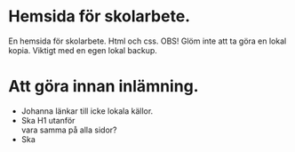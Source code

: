 # Hemsida för skolarbete.
En hemsida för skolarbete. Html och css. OBS! Glöm inte att ta göra en lokal kopia. Viktigt med en egen lokal backup.

# Att göra innan inlämning.
* Johanna länkar till icke lokala källor.
* Ska H1 utanför <main> vara samma på alla sidor?
* Ska <title> vara samma på alla sidor och följa brödsmulor metoden?
* Hitta inlämningslänken på skolans sida.
* Zippa filer och lämna in tillsammans med länk till github pages.

# Checklista krav för uppgifter
* ok. [index.html] hos https://validator.w3.org/ .
* ok. [style.css] hos https://jigsaw.w3.org/css-validator/#validate_by_upload+with_options .
* ok. (startsida) [index.html]
* ok. respektive gruppmedlems landningssida  - tre stycken
* ok. css-fil [style.css] - som styr utseendet för hela webbplatsen i alla medföljande HTML-sidor
* ok. minst en bild
* ok. en fungerande global navigation
* ok. minst fem semantiskt strukturerande element som [header, footer, aside, section, article, osv.] vi har header, footer, article, nav, main
* gruppmedlemmarnas landningssidor med fungerande global navigering
  * Andersson.  
  * Lindmark.
  * ok. Månsson.
* korrekt fil/mappstruktur så att länkningarna fungerar
* Webbplatsen ska följa standarden/rekommendationen för HTML 5 och alla gemensamma HTML-filer ska vara valida enligt W3C:s validator för HTML-kod. Om ni anser att ett felmeddelande är orimligt, ska ni kommentera felet i koden samt motivera varför det inte behöver åtgärdas med hänsvisning till lämpliga källor. Okommenterade fel eller svagt motiverade fel innebär att inlämningen underkänns.
* Alla gemensamma HTML-filer ska uppfylla WCAG2 level AA, utan varningar från AChecker. (Följande problemtyper kan ni bortse från: ”Likely Problems” och ”Potential Problems”)
* Innehållet i den gemensamma HTML-filen skall märkas upp med beaktande av strukturen och semantiken i HTML, alltså med hänsyn till vilket innehåll de olika elementen ska användas för.  Exempelvis ska elementen h1, h2 och h3 användas för respektive rubriknivå, elementet blockquote ska enbart användas för just blockcitat och så vidare.
* Element som markeras som ”Deprecated” i specifikationen av HTML 5 skall inte användas.
* Använda den style som finns i relaterad CSS-fil på ett korrekt sätt (undvik redundans i koden).
* Alla gemensamma CSS-filer ska vara valida enligt W3C:s validator för CSS-kod för CSS3. Om ni anser att ett felmeddelande är orimligt, ska ni kommentera felet i koden samt motivera varför det inte behöver åtgärdas med hänsvisning till lämpliga källor.  Okommenterade fel eller svagt motiverade fel innebär att inlämningen underkänns.
* CSS-regler ska sparas i en separat CSS-fil och länkas från HTML-dokumenten med en relativ länk.
* All formgivning skall styras med hjälp av CSS och inte genom att modifiera HTML-koden. Exempelvis skall en följd av radbrytningar inte användas för att åstadkomma större utrymme mellan två stycken, eftersom samma effekt kan uppnås genom att precisera margin med CSS.
* Använda id och class på ett korrekt sätt försök undvika redundans. 

# Information från skolan
Validatorer

Ni kommer att behöva använda W3Cs validatorer. Notera att ingen validator är perfekt så det är fortfarande viktigt att ni följer den standard som validatorn hänvisar till. Validatorerna kan endast validera en sida i taget, dvs. de kan inte validera hela webbplatsen.
HTML: The W3C markup validation service

https://validator.w3.org/#validate_by_upload
CSS: The W3C CSS validation service

https://jigsaw.w3.org/css-validator/#validate_by_upload+with_options (se till att CSS level 3 är vald)

När det gäller CSS-validatorn (CSS3 ska väljas), finns det buggliknande företeelser. Om ni anser att ett felmeddelande är orimligt vid en examination, ska ni skriva vilket felmeddelande ni fått och varför ni anser att det inte behöver åtgärdas, motivera med hjälp av rimliga källor som standarder och kurslitteraturen. Lärarna kommer att dubbelkolla felmeddelandet och ta ställning till huruvida det är rimligt. CSS-validatorn anger felmeddelanden när det finns icke-stardardiserade CSS-regler (webbläsarspecifika regler som "-moz-column-rule-style", t.ex). Dessa ska du undvika i kursen. 
WCAG: WAVE

http://wave.webaim.org/

Tjänsten kontrollerar endast publicerade webbsidor (med URI). En bra tjänst, men du måste lära känna hur den fungerar.
WCAG: AChecker

http://achecker.ca/checker/index.php

Se till WCAG 2 (level AA) är vald.

Denna tjänst brukar ge ett felmeddelande ang. färgkontrast även om en bakgrundfärg är täckt/gömt av annan så att den synliga färgkontrasten på skärmen inte är problematiskt. 
